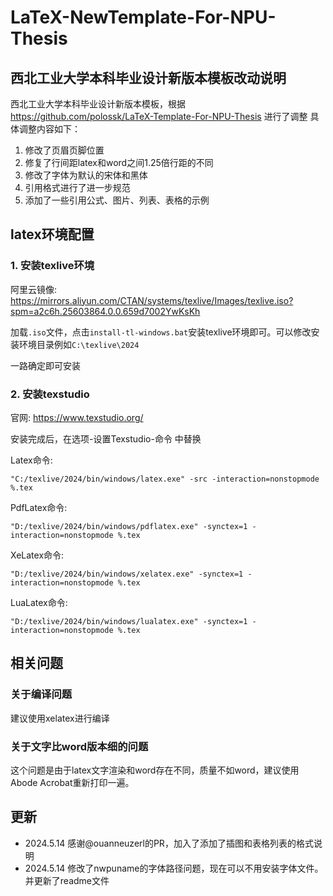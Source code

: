# LaTeX-NewTemplate-For-NPU-Thesis
## 西北工业大学本科毕业设计新版本模板改动说明
 西北工业大学本科毕业设计新版本模板，根据 https://github.com/polossk/LaTeX-Template-For-NPU-Thesis 进行了调整
具体调整内容如下：
1. 修改了页眉页脚位置
2. 修复了行间距latex和word之间1.25倍行距的不同
3. 修改了字体为默认的宋体和黑体
4. 引用格式进行了进一步规范
5. 添加了一些引用公式、图片、列表、表格的示例

## latex环境配置
### 1. 安装texlive环境

阿里云镜像: https://mirrors.aliyun.com/CTAN/systems/texlive/Images/texlive.iso?spm=a2c6h.25603864.0.0.659d7002YwKsKh

加载`.iso`文件，点击`install-tl-windows.bat`安装texlive环境即可。可以修改安装环境目录例如`C:\texlive\2024`

一路确定即可安装

### 2. 安装texstudio

官网: https://www.texstudio.org/

安装完成后，在选项-设置Texstudio-命令 中替换

Latex命令: 
```
"C:/texlive/2024/bin/windows/latex.exe" -src -interaction=nonstopmode %.tex
```

PdfLatex命令:
```
"D:/texlive/2024/bin/windows/pdflatex.exe" -synctex=1 -interaction=nonstopmode %.tex
```

XeLatex命令:
```
"D:/texlive/2024/bin/windows/xelatex.exe" -synctex=1 -interaction=nonstopmode %.tex
```

LuaLatex命令:
```
"D:/texlive/2024/bin/windows/lualatex.exe" -synctex=1 -interaction=nonstopmode %.tex
```

## 相关问题
### 关于编译问题
建议使用xelatex进行编译
### 关于文字比word版本细的问题
这个问题是由于latex文字渲染和word存在不同，质量不如word，建议使用Abode Acrobat重新打印一遍。

## 更新
- 2024.5.14 感谢@ouanneuzerl的PR，加入了添加了插图和表格列表的格式说明
- 2024.5.14 修改了nwpuname的字体路径问题，现在可以不用安装字体文件。并更新了readme文件

